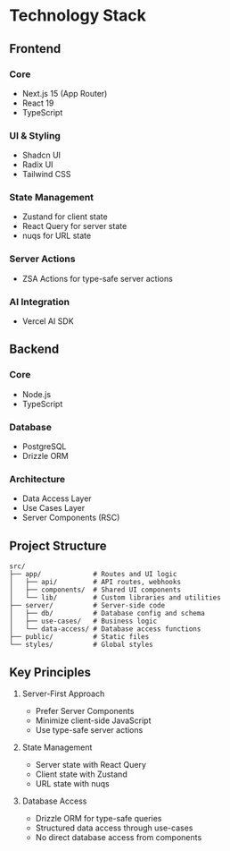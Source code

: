 # Technology Stack

## Frontend

### Core

- Next.js 15 (App Router)
- React 19
- TypeScript

### UI & Styling

- Shadcn UI
- Radix UI
- Tailwind CSS

### State Management

- Zustand for client state
- React Query for server state
- nuqs for URL state

### Server Actions

- ZSA Actions for type-safe server actions

### AI Integration

- Vercel AI SDK

## Backend

### Core

- Node.js
- TypeScript

### Database

- PostgreSQL
- Drizzle ORM

### Architecture

- Data Access Layer
- Use Cases Layer
- Server Components (RSC)

## Project Structure

```
src/
├── app/             # Routes and UI logic
│   ├── api/         # API routes, webhooks
│   ├── components/  # Shared UI components
│   └── lib/         # Custom libraries and utilities
├── server/          # Server-side code
│   ├── db/          # Database config and schema
│   ├── use-cases/   # Business logic
│   └── data-access/ # Database access functions
├── public/          # Static files
└── styles/          # Global styles
```

## Key Principles

1. Server-First Approach

   - Prefer Server Components
   - Minimize client-side JavaScript
   - Use type-safe server actions

2. State Management

   - Server state with React Query
   - Client state with Zustand
   - URL state with nuqs

3. Database Access
   - Drizzle ORM for type-safe queries
   - Structured data access through use-cases
   - No direct database access from components

